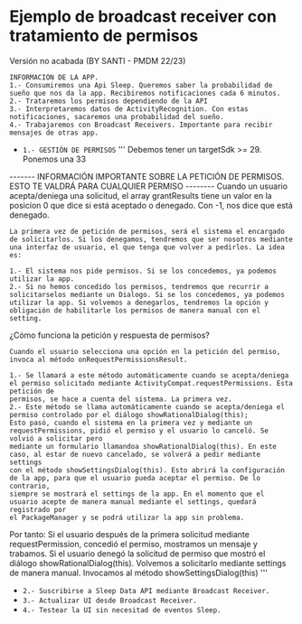 # Ejemplo de broadcast receiver con tratamiento de permisos

Versión no acabada (BY SANTI - PMDM 22/23)
```
INFORMACIÓN DE LA APP.
1.- Consumiremos una Api Sleep. Queremos saber la probabilidad de sueño que nos da la app. Recibiremos notificaciones cada 6 minutos.
2.- Trataremos los permisos dependiendo de la API
3.- Interpretaremos datos de ActivityRecognition. Con estas notificaciones, sacaremos una probabilidad del sueño.
4.- Trabajaremos con Broadcast Receivers. Importante para recibir mensajes de otras app.

```

- `1.- GESTIÓN DE PERMISOS`
'''
  Debemos tener un targetSdk >= 29. Ponemos una 33


------- INFORMACIÓN IMPORTANTE SOBRE LA PETICIÓN DE PERMISOS. ESTO TE VALDRÁ PARA CUALQUIER PERMISO --------
Cuando un usuario acepta/deniega una solicitud, el array grantResults tiene un valor en la posicíon 0 que dice si está aceptado o denegado.
Con -1, nos dice que está denegado.

    La primera vez de petición de permisos, será el sistema el encargado de solicitarlos. Si los denegamos, tendremos que ser nosotros mediante
    una interfaz de usuario, el que tenga que volver a pedirlos. La idea es:

    1.- El sistema nos pide permisos. Si se los concedemos, ya podemos utilizar la app.
    2.- Si no hemos concedido los permisos, tendremos que recurrir a solicitarselos mediante un Dialogo. Si se los concedemos, ya podemos
    utilizar la app. Si volvemos a denegarlos, tendremos la opción y obligación de habilitarle los permisos de manera manual con el setting.


¿Cómo funciona la petición y respuesta de permisos?

    Cuando el usuario selecciona una opción en la petición del permiso, invoca al método onRequestPermissionsResult.

    1.- Se llamará a este método automáticamente cuando se acepta/deniega el permiso solicitado mediante ActivityCompat.requestPermissions. Esta petición de
    permisos, se hace a cuenta del sistema. La primera vez.
    2.- Este método se llama automáticamente cuando se acepta/deniega el permiso controlado por el diálogo showRationalDialog(this);
    Esto pasó, cuando el sistema en la primera vez y mediante un requestPermissions, pidió el permiso y el usuario lo canceló. Se volvió a solicitar pero
    mediante un formulario llamandoa showRationalDialog(this). En este caso, al estar de nuevo cancelado, se volverá a pedir mediante settings
    con el método showSettingsDialog(this). Esto abrirá la configuración de la app, para que el usuario pueda aceptar el permiso. De lo contrario,
    siempre se mostrará el settings de la app. En el momento que el usuario acepte de manera manual mediante el settings, quedará registrado por
    el PackageManager y se podrá utilizar la app sin problema.

Por tanto:
    Si el usuario después de la primera solicitud mediante requestPermission, concedió el permiso, mostramos un mensaje y trabamos.
    Si el usuario denegó la solicitud de permiso que mostró el diálogo showRationalDialog(this). Volvemos a solicitarlo mediante settings de manera manual. Invocamos
    al método showSettingsDialog(this)
'''
- `2.- Suscribirse a Sleep Data API mediante Broadcast Receiver.`
- `3.- Actualizar UI desde Broadcast Receiver.`
- `4.- Testear la UI sin necesitad de eventos Sleep.`  

